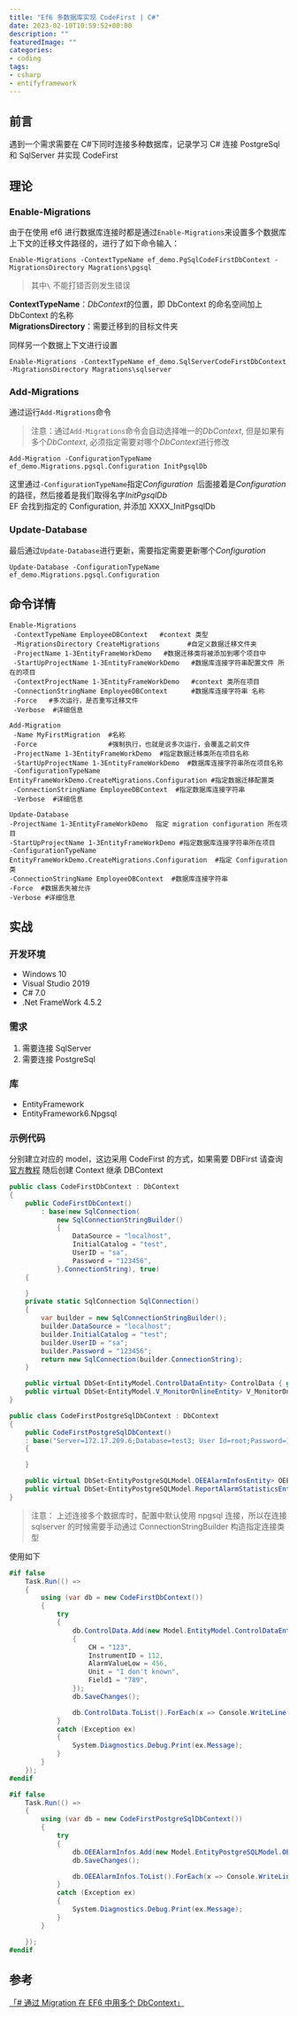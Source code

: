 ```yaml
---
title: "Ef6 多数据库实现 CodeFirst | C#"
date: 2023-02-10T10:59:52+08:00
description: ""
featuredImage: ""
categories:
- coding
tags:
- csharp
- entifyframework
---
```


## 前言

遇到一个需求需要在 C#下同时连接多种数据库，记录学习 C# 连接 PostgreSql 和 SqlServer 并实现 CodeFirst

## 理论

### Enable-Migrations

由于在使用 ef6 进行数据库连接时都是通过`Enable-Migrations`来设置多个数据库上下文的迁移文件路径的，进行了如下命令输入：

```shell
Enable-Migrations -ContextTypeName ef_demo.PgSqlCodeFirstDbContext -MigrationsDirectory Magrations\pgsql
```

> 其中`\` 不能打错否则发生错误

**ContextTypeName**：*DbContext*的位置，即 DbContext 的命名空间加上 DbContext 的名称  
**MigrationsDirectory**：需要迁移到的目标文件夹

同样另一个数据上下文进行设置

```shell
Enable-Migrations -ContextTypeName ef_demo.SqlServerCodeFirstDbContext -MigrationsDirectory Magrations\sqlserver
```

### Add-Migrations

通过运行`Add-Migrations`命令

> 注意：通过`Add-Migrations`命令会自动选择唯一的*DbContext*, 但是如果有多个*DbContext*, 必须指定需要对哪个*DbContext*进行修改

```shell
Add-Migration -ConfigurationTypeName ef_demo.Migrations.pgsql.Configuration InitPgsqlDb
```

这里通过`-ConfigurationTypeName`指定*Configuration*  后面接着是*Configuration*的路径，然后接着是我们取得名字*InitPgsqlDb*  
EF 会找到指定的 Configuration, 并添加 XXXX_InitPgsqlDb

### Update-Database

最后通过`Update-Database`进行更新，需要指定需要更新哪个*Configuration*

```shell
Update-Database -ConfigurationTypeName ef_demo.Migrations.pgsql.Configuration
```

## 命令详情

```shell
Enable-Migrations
 -ContextTypeName EmployeeDBContext   #context 类型
 -MigrationsDirectory CreateMigrations       #自定义数据迁移文件夹
 -ProjectName 1-3EntityFrameWorkDemo   #数据迁移类将被添加到哪个项目中
 -StartUpProjectName 1-3EntityFrameWorkDemo   #数据库连接字符串配置文件 所在的项目
 -ContextProjectName 1-3EntityFrameWorkDemo   #context 类所在项目
 -ConnectionStringName EmployeeDBContext      #数据库连接字符串 名称
 -Force   #多次运行，是否重写迁移文件
 -Verbose  #详细信息
```

```shell
Add-Migration
 -Name MyFirstMigration  #名称
 -Force                  #强制执行，也就是说多次运行，会覆盖之前文件
 -ProjectName 1-3EntityFrameWorkDemo  #指定数据迁移类所在项目名称
 -StartUpProjectName 1-3EntityFrameWorkDemo  #数据库连接字符串所在项目名称
 -ConfigurationTypeName EntityFrameWorkDemo.CreateMigrations.Configuration #指定数据迁移配置类
 -ConnectionStringName EmployeeDBContext  #指定数据库连接字符串
 -Verbose  #详细信息
```

```shell
Update-Database
-ProjectName 1-3EntityFrameWorkDemo  指定 migration configuration 所在项目
-StartUpProjectName 1-3EntityFrameWorkDemo #指定数据库连接字符串所在项目
-ConfigurationTypeName EntityFrameWorkDemo.CreateMigrations.Configuration  #指定 Configuration 类
-ConnectionStringName EmployeeDBContext  #数据库连接字符串
-Force  #数据丢失被允许
-Verbose #详细信息
```

## 实战

### 开发环境

- Windows 10
- Visual Studio 2019
- C# 7.0
- .Net FrameWork 4.5.2

### 需求

1. 需要连接 SqlServer
2. 需要连接 PostgreSql

### 库

- EntityFramework
- EntityFramework6.Npgsql

### 示例代码

分别建立对应的 model，这边采用 CodeFirst 的方式，如果需要 DBFirst 请查询 [官方教程](https://www.entityframeworktutorial.net/) 随后创建 Context 继承 DBContext

```C#
public class CodeFirstDbContext : DbContext
{
	public CodeFirstDbContext()
		: base(new SqlConnection(
			new SqlConnectionStringBuilder()
			{
				DataSource = "localhost",
				InitialCatalog = "test",
				UserID = "sa",
				Password = "123456",
			}.ConnectionString), true)
	{

	}
	private static SqlConnection SqlConnection()
	{
		var builder = new SqlConnectionStringBuilder();
		builder.DataSource = "localhost";
		builder.InitialCatalog = "test";
		builder.UserID = "sa";
		builder.Password = "123456";
		return new SqlConnection(builder.ConnectionString);
	}

	public virtual DbSet<EntityModel.ControlDataEntity> ControlData { get; set; }
	public virtual DbSet<EntityModel.V_MonitorOnlineEntity> V_MonitorOnline { get; set; }
}
```

```C#
public class CodeFirstPostgreSqlDbContext : DbContext
{
	public CodeFirstPostgreSqlDbContext()
	: base("Server=172.17.209.6;Database=test3; User Id=root;Password=123456;")
	{

	}

	public virtual DbSet<EntityPostgreSQLModel.OEEAlarmInfosEntity> OEEAlarmInfos { get; set; }
	public virtual DbSet<EntityPostgreSQLModel.ReportAlarmStatisticsEntity> ReportAlarmStatistics { get; set; }
}
```

> 注意： 上述连接多个数据库时，配置中默认使用 npgsql 连接，所以在连接 sqlserver 的时候需要手动通过 ConnectionStringBuilder 构造指定连接类型

使用如下

```C#
#if false
	Task.Run(() =>
	{
		using (var db = new CodeFirstDbContext())
		{
			try
			{
				db.ControlData.Add(new Model.EntityModel.ControlDataEntity
				{
					CH = "123",
					InstrumentID = 112,
					AlarmValueLow = 456,
					Unit = "I don't known",
					Field1 = "789",
				});
				db.SaveChanges();

				db.ControlData.ToList().ForEach(x => Console.WriteLine(x.CH + "\t" + x.AlarmValueLow));
			}
			catch (Exception ex)
			{
				System.Diagnostics.Debug.Print(ex.Message);
			}
		}
	});
#endif

#if false
	Task.Run(() =>
	{
		using (var db = new CodeFirstPostgreSqlDbContext())
		{
			try
			{
				db.OEEAlarmInfos.Add(new Model.EntityPostgreSQLModel.OEEAlarmInfosEntity { Code = "test3" });
				db.SaveChanges();

				db.OEEAlarmInfos.ToList().ForEach(x => Console.WriteLine(x.Code));
			}
			catch (Exception ex)
			{
				System.Diagnostics.Debug.Print(ex.Message);
			}
		}

	});
#endif
```

## 参考

[「# 通过 Migration 在 EF6 中用多个 DbContext」](https://www.cnblogs.com/Jack-Blog/p/4699596.html)
